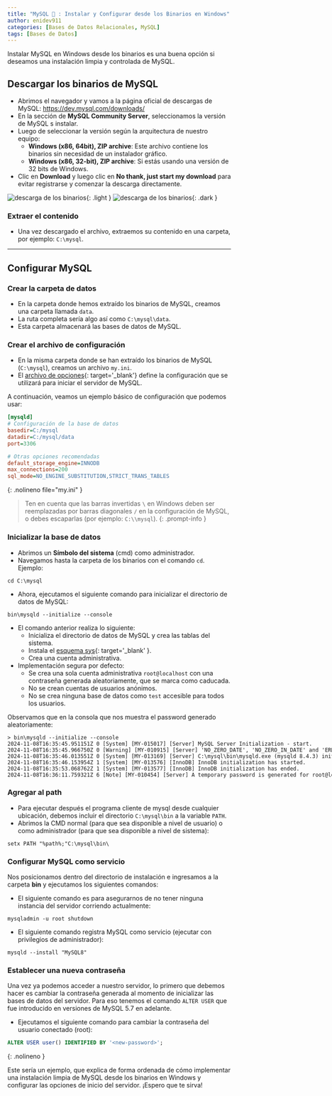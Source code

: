 ```yaml
---
title: "MySQL 🐬 : Instalar y Configurar desde los Binarios en Windows"
author: enidev911
categories: [Bases de Datos Relacionales, MySQL]
tags: [Bases de Datos]
---
```


Instalar MySQL en Windows desde los binarios es una buena opción si deseamos una instalación limpia y controlada de MySQL.


## Descargar los binarios de MySQL

- Abrimos el navegador y vamos a la página oficial de descargas de MySQL: <a href="https://dev.mysql.com/downloads/" target="_blank">https://dev.mysql.com/downloads/</a>
- En la sección de **MySQL Community Server**, seleccionamos la versión de MySQL s instalar.
- Luego de seleccionar la versión según la arquitectura de nuestro equipo:
  - **Windows (x86, 64bit), ZIP archive**: Este archivo contiene los binarios sin necesidad de un instalador gráfico.
  - **Windows (x86, 32-bit), ZIP archive**: Si estás usando una versión de 32 bits de Windows.
- Clic en **Download** y luego clic en **No thank, just start my download** para evitar registrarse y comenzar la descarga directamente.

![descarga de los binarios](mysql/download-binary-mysql-light.png){: .light }
![descarga de los binarios](mysql/download-binary-mysql-dark.png){: .dark }

### Extraer el contenido

- Una vez descargado el archivo, extraemos su contenido en una carpeta, por ejemplo: `C:\mysql`.

---

## Configurar MySQL

### Crear la carpeta de datos

- En la carpeta donde hemos extraído los binarios de MySQL, creamos una carpeta llamada `data`.
- La ruta completa sería algo así como `C:\mysql\data`.
- Esta carpeta almacenará las bases de datos de MySQL.

### Crear el archivo de configuración

- En la misma carpeta donde se han extraído los binarios de MySQL (`C:\mysql`), creamos un archivo `my.ini`.  
- El [archivo de opciones](https://dev.mysql.com/doc/refman/8.4/en/option-files.html){: target='_blank'} define la configuración que se utilizará para iniciar el servidor de MySQL.

A continuación, veamos un ejemplo básico de configuración que podemos usar:

```ini
[mysqld]
# Configuración de la base de datos
basedir=C:/mysql
datadir=C:/mysql/data
port=3306

# Otras opciones recomendadas
default_storage_engine=INNODB
max_connections=200
sql_mode=NO_ENGINE_SUBSTITUTION,STRICT_TRANS_TABLES
```
{: .nolineno file="my.ini" }

> Ten en cuenta que las barras invertidas `\` en Windows deben ser reemplazadas por barras diagonales `/` en la configuración de MySQL, o debes escaparlas (por ejemplo: `C:\\mysql`).
{: .prompt-info }

### Inicializar la base de datos

- Abrimos un **Símbolo del sistema** (cmd) como administrador.
- Navegamos hasta la carpeta de los binarios con el comando `cd`. Ejemplo:

```console
cd C:\mysql
```
- Ahora, ejecutamos el siguiente comando para inicializar el directorio de datos de MySQL:

```console
bin\mysqld --initialize --console
```

- El comando anterior realiza lo siguiente:
  - Inicializa el directorio de datos de MySQL y crea las tablas del sistema.
  - Instala el [esquema sys](https://dev.mysql.com/doc/refman/8.0/en/sys-schema.html){: target='_blank' }.
  - Crea una cuenta administrativa.
- Implementación segura por defecto:
  - Se crea una sola cuenta administrativa `root@localhost` con una contraseña generada aleatoriamente, que se marca como caducada.
  - No se crean cuentas de usuarios anónimos.
  - No se crea ninguna base de datos como `test` accesible para todos los usuarios.


Observamos que en la consola que nos muestra el password generado aleatoriamente:

<div class="language-plaintext highlighter-rouge">
<div class="code-header">
  <span data-label-text="CMD"><i class="fas fa-code fa-fw small"></i></span>
  <span class="m-4"></span>
</div>
<div class="highlight p-2">
<code><pre style="overflow: inherit;">
<span class="hl">&gt; bin\mysqld --initialize --console</span>
2024-11-08T16:35:45.951151Z 0 [System] [MY-015017] [Server] MySQL Server Initialization - start.
2024-11-08T16:35:45.966750Z 0 [Warning] [MY-010915] [Server] 'NO_ZERO_DATE', 'NO_ZERO_IN_DATE' and 'ERROR_FOR_DIVISION_BY_ZERO' sql modes should be used with strict mode. They will be merged with strict mode in a future release.
2024-11-08T16:35:46.013551Z 0 [System] [MY-013169] [Server] C:\mysql\bin\mysqld.exe (mysqld 8.4.3) initializing of server in progress as process 4644
2024-11-08T16:35:46.153954Z 1 [System] [MY-013576] [InnoDB] InnoDB initialization has started.
2024-11-08T16:35:53.068762Z 1 [System] [MY-013577] [InnoDB] InnoDB initialization has ended.
<span class="hl">2024-11-08T16:36:11.759321Z 6 [Note] [MY-010454] [Server] A temporary password is generated for root@localhost: /-H_NXhO1h.#</span>
</pre></code>
</div>
</div>

### Agregar al path

- Para ejecutar después el programa cliente de mysql desde cualquier ubicación, debemos incluir el directorio `C:\mysql\bin` a la variable `PATH`.
- Abrimos la CMD normal (para que sea disponible a nivel de usuario) o como administrador (para que sea disponible a nivel de sistema):

```
setx PATH "%path%;"C:\mysql\bin\
```

### Configurar MySQL como servicio

Nos posicionamos dentro del directorio de instalación e ingresamos a la carpeta **bin** y ejecutamos los siguientes comandos:

- El siguiente comando es para asegurarnos de no tener ninguna instancia del servidor corriendo actualmente:

```console
mysqladmin -u root shutdown
```

- El siguiente comando registra MySQL como servicio (ejecutar con privilegios de administrador):

```console
mysqld --install "MySQL8"
```

### Establecer una nueva contraseña

Una vez ya podemos acceder a nuestro servidor, lo primero que debemos hacer es cambiar la contraseña generada al momento de inicializar las bases de datos del servidor. Para eso tenemos el comando `ALTER USER` que fue introducido en versiones de MySQL 5.7 en adelante.

- Ejecutamos el siguiente comando para cambiar la contraseña del usuario conectado (root):

```sql
ALTER USER user() IDENTIFIED BY '<new-password>';
```
{: .nolineno }

Este sería un ejemplo, que explica de forma ordenada de cómo implementar una instalación limpia de MySQL desde los binarios en Windows y configurar las opciones de inicio del servidor. ¡Espero que te sirva!
